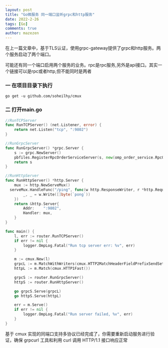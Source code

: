 ```yaml
---
layout: post
title: "Go微服务 同一端口监听grpc和http服务"
date: 2022-2-26
tags: [Go]
comments: true
author: mazezen
---
```


在上一篇文章中，基于TLS认证，使用grpc-gateway提供了grpc和http服务。两个服务启动了两个端口。

可能还有同一个端口启用两个服务的业务。rpc是rpc服务,另外是api接口。其实一个链接可以是rpc或者http,但不能同时是两者

### 一 在项目目录下执行

```shell
go get -u github.com/soheilhy/cmux
```

### 二 打开main.go 

```go
//RunTCPServer
func RunTCPServer() (net.Listener, error) {
	return net.Listen("tcp", ":9802")
}

//RunGrpcServer
func RunGrpcServer() *grpc.Server {
	s := grpc.NewServer()
	pbfiles.RegisterRpcOrderServiceServer(s, new(omp_order_service.RpcOrderService))
	return s
}

//RunHttpServer
func RunHttpServer() *http.Server {
	mux := http.NewServeMux()
  serveMux.HandleFunc("/ping", func(w http.ResponseWriter, r *http.Request) {
		_, _ = w.Write([]byte(`pong`))
	})
	return &http.Server{
		Addr:    ":9802",
		Handler: mux,
	}
}

func main() {
	l, err := router.RunTCPServer()
	if err != nil {
		logger.OmpLog.Fatal("Run tcp server err: %v", err)
	}

	m := cmux.New(l)
	grpcL := m.MatchWithWriters(cmux.HTTP2MatchHeaderFieldPrefixSendSettings("content-type", "application/grpc"))
	httpL := m.Match(cmux.HTTP1Fast())

	grpcS := router.RunGrpcServer()
	httpS := router.RunHttpServer()

	go grpcS.Serve(grpcL)
	go httpS.Serve(httpL)

	err = m.Serve()
	if err != nil {
		logger.OmpLog.Fatal("Run server failed, %v", err)
	}
}
```

基于 cmux 实现的同端口支持多协议已经完成了，你需要重新启动服务进行验证，确保 grpcurl 工具和利用 curl 调用 HTTP/1.1 接口响应正常

